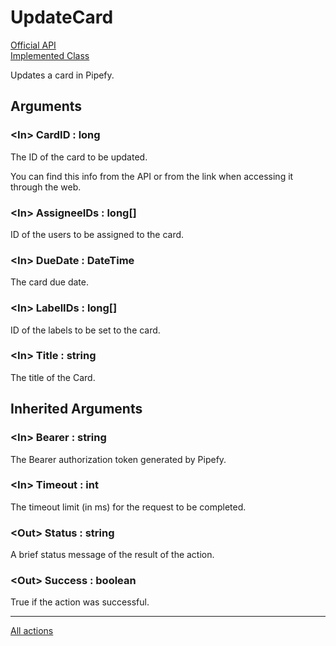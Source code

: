 # UpdateCard

[Official API](https://api-docs.pipefy.com/reference/mutations/updateCard/)  
[Implemented Class](../Capgemini.Pipefy/Card/UpdateCard.cs)

Updates a card in Pipefy.

## Arguments

### &lt;In&gt; CardID : long

The ID of the card to be updated.

You can find this info from the API or from the link when accessing it through the web.

### &lt;In&gt; AssigneeIDs : long[]

ID of the users to be assigned to the card.

### &lt;In&gt; DueDate : DateTime

The card due date.

### &lt;In&gt; LabelIDs : long[]

ID of the labels to be set to the card.

### &lt;In&gt; Title : string

The title of the Card.

## Inherited Arguments

### &lt;In&gt; Bearer : string

The Bearer authorization token generated by Pipefy.

### &lt;In&gt; Timeout : int

The timeout limit (in ms) for the request to be completed.

### &lt;Out&gt; Status : string

A brief status message of the result of the action.

### &lt;Out&gt; Success : boolean

True if the action was successful.

---

[All actions](../README.md)